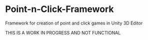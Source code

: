 # Point-n-Click-Framework
Framework for creation of point and click games in Unity 3D Editor


THIS IS A WORK IN PROGRESS AND NOT FUNCTIONAL

